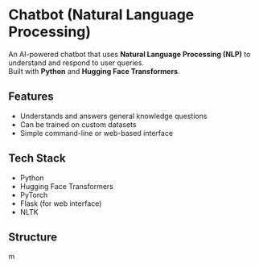 # Chatbot (Natural Language Processing)

An AI-powered chatbot that uses **Natural Language Processing (NLP)** to understand and respond to user queries.  
Built with **Python** and **Hugging Face Transformers**.

## Features
- Understands and answers general knowledge questions
- Can be trained on custom datasets
- Simple command-line or web-based interface

## Tech Stack
- Python
- Hugging Face Transformers
- PyTorch
- Flask (for web interface)
- NLTK

## Structure
m
